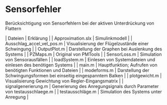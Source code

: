 # Sensorfehler
Berücksichtigung von Sensorfehlern bei der aktiven Unterdrückung von Flattern

| Dateien | Erklärung |
| Approximation.slx | Simulinkmodell |
| Ausschlag_accel_vel_pos.m | Visualisierung der Flügelzustände einer Schwingung |
| OutputPlot.m | Darstellung der Graphen bei Auslenkung des Systems |
| PZMaps.m | Original von PMTools |
| SensorLoss.m | Simulation von Sensorausfällen |
| loadSystem.m | Einlesen von Systemdateien und einlesen des benötigen Systems |
| main.m | Hauptfunktion; Aufrufen von benötigten Funktionen und Dateien |
| modeforms.m | Darstellung der Schwingungsformen bei einseitig eingespanntem Balken |
| plotgewicht.m | Visualisierung Gewichtung von Regler-Eingangsmatrix |
| signalgenerierung.m | Generierung des Anregungsignals durch Parameter von testausschlaege.m |
| testausschläge.m | Simulation des Systems unter Anregung |





